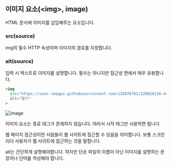 ## 이미지 요소(\<img>, image)

HTML 문서에 이미지를 삽입해주는 요소입니다.

### src(source)

img의 필수 HTTP 속성이며 이미지의 경로를 지정합니다.

### alt(source)

입력 시 텍스트로 이미지를 설명합니다. 필수는 아니지만 접근성 면에서 매우 유용합니다.

```html
<img
  src="https://user-images.githubusercontent.com/115876761/220826226-4496e487-4f98-470b-9500-4a905d5cf6c8.jpg"
  alt="딸기"
>
```

![image](https://user-images.githubusercontent.com/115876761/220827420-8930ab94-bf7e-49d4-88b2-d22ec4727f24.png)

이미지 요소는 종료 태그가 존재하지 않습니다. 따라서 시작 태그만 사용하면 됩니다.

웹 페이지 접근성이란 사람들이 웹 사이트에 접근할 수 있음을 의미합니다. 보통 스크린 리더 사용자가 웹 사이트에 접근하는 것을 말합니다.

alt는 간단하게 설명해야합니다. 하지만 단순 파일의 이름이 아닌 이미지를 설명하는 문장이나 단어를 작성해야 합니다.
